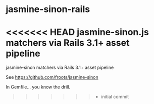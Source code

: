 jasmine-sinon-rails
===================

<<<<<<< HEAD
jasmine-sinon.js matchers via Rails 3.1+ asset pipeline
=======
jasmine-sinon matchers via Rails 3.1+ asset pipeline

See https://github.com/froots/jasmine-sinon

In Gemfile... you know the drill.
>>>>>>> * initial commit
